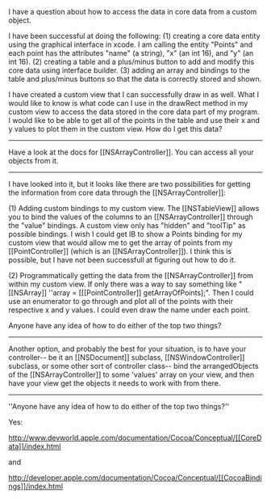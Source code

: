 I have a question about how to access the data in core data from a custom object.

I have been successful at doing the following:
    (1) creating a core data entity using the graphical interface in xcode.  I am calling the entity "Points" and each point has the attributes "name" (a string), "x" (an int 16), and "y" (an int 16).
    (2) creating a table and a plus/minus button to add and modify this core data using interface builder.
    (3) adding an array and bindings to the table and plus/minus buttons so that the data is correctly stored and shown.

I have created a custom view that I can successfully draw in as well.  What I would like to know is what code can I use in the drawRect method in my custom view to access the data stored in the core data part of my program.  I would like to be able to get all of the points in the table and use their x and y values to plot them in the custom view.  How do I get this data?

----

Have a look at the docs for [[NSArrayController]]. You can access all your objects from it.

----

I have looked into it, but it looks like there are two possibilities for getting the information from core data through the [[NSArrayController]]:

(1) Adding custom bindings to my custom view.  The [[NSTableView]] allows you to bind the values of the columns to an [[NSArrayController]] through the "value" bindings.  A custom view only has "hidden" and "toolTip" as possible bindings.  I wish I could get IB to show a Points binding for my custom view that would allow me to get the array of points from my [[PointController]] (which is an [[NSArrayController]]).  I think this is possible, but I have not been successfull at figuring out how to do it.

(2) Programmatically getting the data from the [[NSArrayController]] from within my custom view.  If only there was a way to say something like "[[NSArray]] ''array = [[[PointController]] getArrayOfPoints];".  Then I could use an enumerator to go through and plot all of the points with their respective x and y values.  I could even draw the name under each point.

Anyone have any idea of how to do either of the top two things?

----

Another option, and probably the best for your situation, is to have your controller-- be it an [[NSDocument]] subclass, [[NSWindowController]] subclass, or some other sort of controller class-- bind the arrangedObjects of the [[NSArrayController]] to some 'values' array on your view, and then have your view get the objects it needs to work with from there.

----

''Anyone have any idea of how to do either of the top two things?''

Yes: 

http://www.devworld.apple.com/documentation/Cocoa/Conceptual/[[CoreData]]/index.html

and

http://developer.apple.com/documentation/Cocoa/Conceptual/[[CocoaBindings]]/index.html